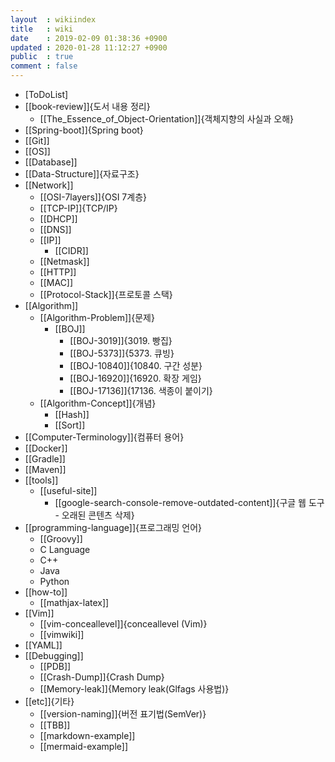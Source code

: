 ```yaml
---
layout  : wikiindex
title   : wiki
date    : 2019-02-09 01:38:36 +0900
updated : 2020-01-28 11:12:27 +0900
public  : true
comment : false
---
```


* [ToDoList]
* [[book-review]]{도서 내용 정리}
	* [[The_Essence_of_Object-Orientation]]{객체지향의 사실과 오해}
* [[Spring-boot]]{Spring boot}
* [[Git]]
* [[OS]]
* [[Database]]
* [[Data-Structure]]{자료구조}
* [[Network]]
	* [[OSI-7layers]]{OSI 7계층}
	* [[TCP-IP]]{TCP/IP}
	* [[DHCP]]
	* [[DNS]]
	* [[IP]]
		* [[CIDR]]
	* [[Netmask]]
	* [[HTTP]]
	* [[MAC]]
	* [[Protocol-Stack]]{프로토콜 스택}
* [[Algorithm]]
	* [[Algorithm-Problem]]{문제}
		* [[BOJ]]
			* [[BOJ-3019]]{3019. 빵집}
			* [[BOJ-5373]]{5373. 큐빙}
			* [[BOJ-10840]]{10840. 구간 성분}
			* [[BOJ-16920]]{16920. 확장 게임}
			* [[BOJ-17136]]{17136. 색종이 붙이기}
	* [[Algorithm-Concept]]{개념}
		* [[Hash]]
		* [[Sort]]
* [[Computer-Terminology]]{컴퓨터 용어}
* [[Docker]]
* [[Gradle]]
* [[Maven]]
* [[tools]]
    * [[useful-site]]
        * [[google-search-console-remove-outdated-content]]{구글 웹 도구 - 오래된 콘텐츠 삭제}
* [[programming-language]]{프로그래밍 언어}
    * [[Groovy]]
	* C Language
	* C++
	* Java
	* Python
* [[how-to]]
    * [[mathjax-latex]]
* [[Vim]]
    * [[vim-conceallevel]]{conceallevel (Vim)}
	* [[vimwiki]]
* [[YAML]]
* [[Debugging]]
	* [[PDB]]
	* [[Crash-Dump]]{Crash Dump}
	* [[Memory-leak]]{Memory leak(Glfags 사용법)}
* [[etc]]{기타}
	* [[version-naming]]{버전 표기법(SemVer)}
	* [[TBB]]
	* [[markdown-example]]
	* [[mermaid-example]]

